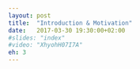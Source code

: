```yaml
---
layout: post
title:  "Introduction & Motivation"
date:   2017-03-30 19:30:00+02:00
#slides: "index"
#video: "XhyohH07I7A"
eh: 3
---
```

